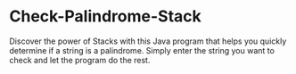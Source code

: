 # Check-Palindrome-Stack
Discover the power of Stacks with this Java program that helps you quickly determine if a string is a palindrome. Simply enter the string you want to check and let the program do the rest.
